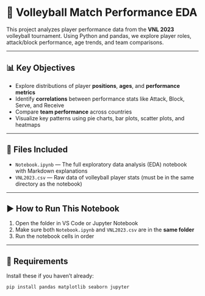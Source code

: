 # 🏐 Volleyball Match Performance EDA

This project analyzes player performance data from the **VNL 2023** volleyball tournament. Using Python and pandas, we explore player roles, attack/block performance, age trends, and team comparisons.

---

## 📊 Key Objectives

- Explore distributions of player **positions**, **ages**, and **performance metrics**
- Identify **correlations** between performance stats like Attack, Block, Serve, and Receive
- Compare **team performance** across countries
- Visualize key patterns using pie charts, bar plots, scatter plots, and heatmaps

---

## 📁 Files Included

- `Notebook.ipynb` — The full exploratory data analysis (EDA) notebook with Markdown explanations
- `VNL2023.csv` — Raw data of volleyball player stats (must be in the same directory as the notebook)

---

## ▶️ How to Run This Notebook

1. Open the folder in VS Code or Jupyter Notebook
2. Make sure both `Notebook.ipynb` and `VNL2023.csv` are in the **same folder**
3. Run the notebook cells in order

---

## 🔧 Requirements

Install these if you haven’t already:

```bash
pip install pandas matplotlib seaborn jupyter

